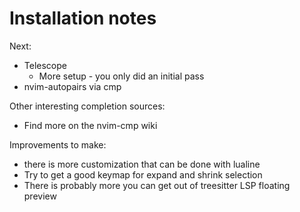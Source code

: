 # Installation notes

Next:
* Telescope
  * More setup - you only did an initial pass
* nvim-autopairs via cmp

Other interesting completion sources:
* Find more on the nvim-cmp wiki

Improvements to make:
  * there is more customization that can be done with lualine
  * Try to get a good keymap for expand and shrink selection
  * There is probably more you can get out of treesitter LSP floating preview
